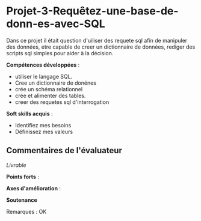 # Projet-3-Requêtez-une-base-de-donn-es-avec-SQL

Dans ce projet il était question d'uiliser des requete sql afin de manipuler des données, etre capable de creer un dictionnaire de données, rediger des scripts sql simples pour aider à la décision.

**Compétences développées** : 
- utiliser le langage SQL.
- Cree un dictionnaire de donénes
- crée un schéma relationnel
- crée et alimenter des tables.
- creer des requetes sql d'interrogation

**Soft skills acquis** : 
- Identifiez mes besoins
- Définissez mes valeurs
  
##  Commentaires de l'évaluateur

*Livrable*

**Points forts** : 

**Axes d'amélioration** :

**Soutenance**

Remarques : OK
